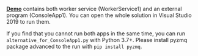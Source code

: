 
[**Demo**](/5/Demo) contains both worker service (WorkerService1) and an external program (ConsoleApp1). You can open the whole solution in Visual Studio 2019 to run them.

If you find that you cannot run both apps in the same time, you can run `alternative_for_ConsoleApp1.py` with Python 3.7+. Please install pyzmq package advanced to the run with `pip install pyzmq`.
